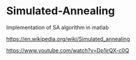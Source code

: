 # Simulated-Annealing
Implementation of SA algorithm in matlab

https://en.wikipedia.org/wiki/Simulated_annealing

https://www.youtube.com/watch?v=Dp1irQX-c0Q

